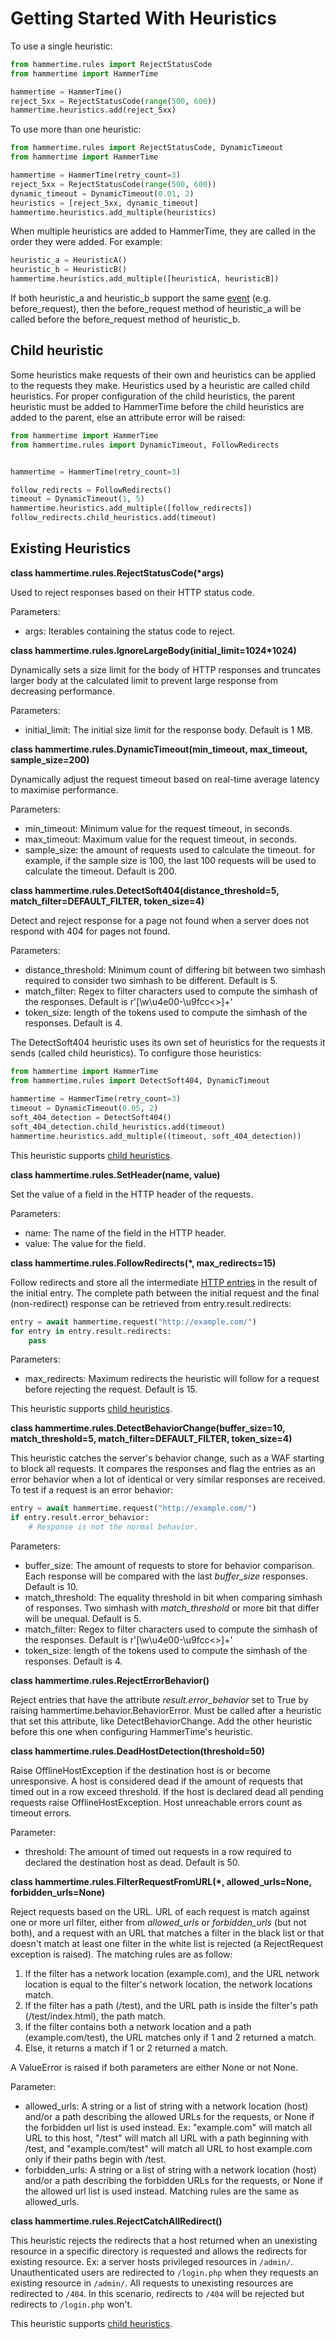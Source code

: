 # Getting Started With Heuristics

To use a single heuristic:

```python
from hammertime.rules import RejectStatusCode
from hammertime import HammerTime

hammertime = HammerTime()
reject_5xx = RejectStatusCode(range(500, 600))
hammertime.heuristics.add(reject_5xx)
```

To use more than one heuristic:

```python
from hammertime.rules import RejectStatusCode, DynamicTimeout
from hammertime import HammerTime

hammertime = HammerTime(retry_count=3)
reject_5xx = RejectStatusCode(range(500, 600))
dynamic_timeout = DynamicTimeout(0.01, 2)
heuristics = [reject_5xx, dynamic_timeout]
hammertime.heuristics.add_multiple(heuristics)
```

When multiple heuristics are added to HammerTime, they are called in the order they were added. For example:

```python
heuristic_a = HeuristicA()
heuristic_b = HeuristicB()
hammertime.heuristics.add_multiple([heuristicA, heuristicB])
```

If both heuristic_a and heuristic_b support the same [event](create_heuristics.md#events) (e.g. before_request), then 
the before_request method of heuristic_a will be called before the before_request method of heuristic_b.


## Child heuristic

Some heuristics make requests of their own and heuristics can be applied to the requests they make. Heuristics used by a
 heuristic are called child heuristics. For proper configuration of the child heuristics, the parent heuristic must be 
 added to HammerTime before the child heuristics are added to the parent, else an attribute error will be raised:
 
```python
from hammertime import HammerTime
from hammertime.rules import DynamicTimeout, FollowRedirects


hammertime = HammerTime(retry_count=3)

follow_redirects = FollowRedirects()
timeout = DynamicTimeout(1, 5)
hammertime.heuristics.add_multiple([follow_redirects])
follow_redirects.child_heuristics.add(timeout)
```

## Existing Heuristics

**class hammertime.rules.RejectStatusCode(\*args)**

Used to reject responses based on their HTTP status code.

Parameters:

* args: Iterables containing the status code to reject.

**class hammertime.rules.IgnoreLargeBody(initial_limit=1024\*1024)**
    
Dynamically sets a size limit for the body of HTTP responses and truncates larger body at the calculated limit to 
prevent large response from decreasing performance.
  
Parameters:

* initial_limit: The initial size limit for the response body. Default is 1 MB.

**class hammertime.rules.DynamicTimeout(min_timeout, max_timeout, sample_size=200)**
    
Dynamically adjust the request timeout based on real-time average latency to maximise performance.
  
Parameters:

* min_timeout: Minimum value for the request timeout, in seconds.
* max_timeout: Maximum value for the request timeout, in seconds.
* sample_size: the amount of requests used to calculate the timeout. for example, if the sample size is 100, the last 
               100 requests will be used to calculate the timeout. Default is 200.

**class hammertime.rules.DetectSoft404(distance_threshold=5, match_filter=DEFAULT_FILTER, token_size=4)**
    
Detect and reject response for a page not found when a server does not respond with 404 for pages not found.
  
Parameters:

* distance_threshold: Minimum count of differing bit between two simhash required to consider two simhash to be 
                      different. Default is 5.
* match_filter: Regex to filter characters used to compute the simhash of the responses. Default is 
                r'[\w\u4e00-\u9fcc<>]+'
* token_size: length of the tokens used to compute the simhash of the responses. Default is 4.

The DetectSoft404 heuristic uses its own set of heuristics for the requests it sends (called child heuristics). To 
configure those heuristics:

```python
from hammertime import HammerTime
from hammertime.rules import DetectSoft404, DynamicTimeout
  
hammertime = HammerTime(retry_count=3)
timeout = DynamicTimeout(0.05, 2)
soft_404_detection = DetectSoft404()
soft_404_detection.child_heuristics.add(timeout)
hammertime.heuristics.add_multiple((timeout, soft_404_detection))
```

This heuristic supports [child heuristics](#child-heuristic).


**class hammertime.rules.SetHeader(name, value)**

Set the value of a field in the HTTP header of the requests.

Parameters:

* name: The name of the field in the HTTP header.
* value: The value for the field.


**class hammertime.rules.FollowRedirects(\*, max_redirects=15)**

Follow redirects and store all the intermediate [HTTP entries](reference.md#entry) in the result of the initial entry. 
The complete path between the initial request and the final (non-redirect) response can be retrieved from 
entry.result.redirects:
```python
entry = await hammertime.request("http://example.com/")
for entry in entry.result.redirects:
    pass
```

Parameters:

* max_redirects: Maximum redirects the heuristic will follow for a request before rejecting the request. Default is 15.

This heuristic supports [child heuristics](#child-heuristic).


**class hammertime.rules.DetectBehaviorChange(buffer_size=10, match_threshold=5, match_filter=DEFAULT_FILTER, 
                                              token_size=4)**

This heuristic catches the server's behavior change, such as a WAF starting to block all requests. It compares the 
responses and flag the entries as an error behavior when a lot of identical or very similar responses are received.
To test if a request is an error behavior:
```python
entry = await hammertime.request("http://example.com/")
if entry.result.error_behavior:
    # Response is not the normal behavior.
```

Parameters:

* buffer_size: The amount of requests to store for behavior comparison. Each response will be compared with the last 
               *buffer_size* responses. Default is 10.
* match_threshold: The equality threshold in bit when comparing simhash of responses. Two simhash with *match_threshold*
                   or more bit that differ will be unequal. Default is 5.
* match_filter: Regex to filter characters used to compute the simhash of the responses. Default is 
                r'[\w\u4e00-\u9fcc<>]+'
* token_size: length of the tokens used to compute the simhash of the responses. Default is 4.


**class hammertime.rules.RejectErrorBehavior()**

Reject entries that have the attribute *result.error_behavior* set to True by raising hammertime.behavior.BehaviorError.
 Must be called after a heuristic that set this attribute, like DetectBehaviorChange. Add the other heuristic before 
this one when configuring HammerTime's heuristic.


**class hammertime.rules.DeadHostDetection(threshold=50)**

Raise OfflineHostException if the destination host is or become unresponsive. A host is considered dead if the amount of
 requests that timed out in a row exceed threshold. If the host is declared dead all pending requests raise 
 OfflineHostException. Host unreachable errors count as timeout errors.

Parameter:

* threshold: The amount of timed out requests in a row required to declared the destination host as dead. Default is 50.


**class hammertime.rules.FilterRequestFromURL(\*, allowed_urls=None, forbidden_urls=None)**

Reject requests based on the URL. URL of each request is match against one or more url filter, either from 
*allowed_urls* or *forbidden_urls* (but not both), and a request with an URL that matches a filter in the black list or 
that doesn't match at least one filter in the white list is rejected (a RejectRequest exception is raised). The matching
 rules are as follow:
 1. If the filter has a network location (example.com), and the URL network location is equal to the filter's network 
    location, the network locations match.
 2. If the filter has a path (/test), and the URL path is inside the filter's path (/test/index.html), the path match.
 3. If the filter contains both a network location and a path (example.com/test), the URL matches only if 1 and 2 
    returned a match.
 4. Else, it returns a match if 1 or 2 returned a match.

A ValueError is raised if both parameters are either None or not None.

Parameter:

* allowed_urls: A string or a list of string with a network location (host) and/or a path describing the allowed URLs 
                for the requests, or None if the forbidden url list is used instead. Ex: "example.com" will match all 
                URL to this host, "/test" will match all URL with a path beginning with /test, and 
                "example.com/test" will match all URL to host example.com only if their paths begin with /test.
* forbidden_urls: A string or a list of string with a network location (host) and/or a path describing the forbidden 
                  URLs for the requests, or None if the allowed url list is used instead. Matching rules are the same as
                   allowed_urls.


**class hammertime.rules.RejectCatchAllRedirect()**

This heuristic rejects the redirects that a host returned when an unexisting resource in a specific directory is 
requested and allows the redirects for existing resource. Ex: a server hosts privileged resources in ```/admin/```. 
Unauthenticated users are redirected to ```/login.php``` when they requests an existing resource in ```/admin/```. All 
requests to unexisting resources are redirected to ```/404```. In this scenario, redirects to ```/404``` will be 
rejected but redirects to ```/login.php``` won't.
 
This heuristic supports [child heuristics](#child-heuristic).
